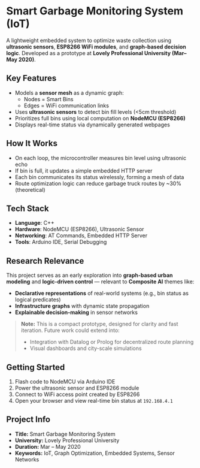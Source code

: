 # Smart Garbage Monitoring System (IoT)

A lightweight embedded system to optimize waste collection using **ultrasonic sensors**, **ESP8266 WiFi modules**, and **graph-based decision logic**. Developed as a prototype at **Lovely Professional University (Mar–May 2020)**.

## Key Features
- Models a **sensor mesh** as a dynamic graph:
  - Nodes = Smart Bins  
  - Edges = WiFi communication links
- Uses **ultrasonic sensors** to detect bin fill levels (<5cm threshold)
- Prioritizes full bins using local computation on **NodeMCU (ESP8266)**
- Displays real-time status via dynamically generated webpages

## How It Works
- On each loop, the microcontroller measures bin level using ultrasonic echo
- If bin is full, it updates a simple embedded HTTP server
- Each bin communicates its status wirelessly, forming a mesh of data
- Route optimization logic can reduce garbage truck routes by ~30% (theoretical)

## Tech Stack
- **Language**: C++  
- **Hardware**: NodeMCU (ESP8266), Ultrasonic Sensor  
- **Networking**: AT Commands, Embedded HTTP Server  
- **Tools**: Arduino IDE, Serial Debugging  

## Research Relevance

This project serves as an early exploration into **graph-based urban modeling** and **logic-driven control** — relevant to **Composite AI** themes like:
- **Declarative representations** of real-world systems (e.g., bin status as logical predicates)
- **Infrastructure graphs** with dynamic state propagation
- **Explainable decision-making** in sensor networks

> **Note:** This is a compact prototype, designed for clarity and fast iteration. Future work could extend into:
> - Integration with Datalog or Prolog for decentralized route planning  
> - Visual dashboards and city-scale simulations  

## Getting Started

1. Flash code to NodeMCU via Arduino IDE  
2. Power the ultrasonic sensor and ESP8266 module  
3. Connect to WiFi access point created by ESP8266  
4. Open your browser and view real-time bin status at `192.168.4.1`

## Project Info
- **Title:** Smart Garbage Monitoring System  
- **University:** Lovely Professional University  
- **Duration:** Mar – May 2020  
- **Keywords:** IoT, Graph Optimization, Embedded Systems, Sensor Networks  
